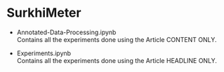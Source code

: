 # SurkhiMeter

 - Annotated-Data-Processing.ipynb  
  Contains all the experiments done using the Article CONTENT ONLY.

 - Experiments.ipynb    
  Contains all the experiments done using the Article HEADLINE ONLY.


